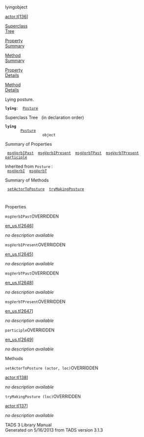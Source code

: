 ---
---
<span class="title">lying</span><span class="type">object</span>

[actor.t](../file/actor.t.html)\[[136](../source/actor.t.html#136)\]

[Superclass  
Tree](#_SuperClassTree_)

[Property  
Summary](#_PropSummary_)

[Method  
Summary](#_MethodSummary_)

[Property  
Details](#_Properties_)

[Method  
Details](#_Methods_)

<div class="fdesc">

Lying posture.

**`lying`**` :   `[`Posture`](../object/Posture.html)

</div>

<span id="_SuperClassTree_"></span>

<div class="mjhd">

<span class="hdln">Superclass Tree</span>   (in declaration order)

</div>

**`lying`**  
`         `[`Posture`](../object/Posture.html)  
`                 object`  
<span id="_PropSummary_"></span>

<div class="mjhd">

<span class="hdln">Summary of Properties</span>  

</div>

` `[`msgVerbIPast`](#msgVerbIPast)`  `[`msgVerbIPresent`](#msgVerbIPresent)`  `[`msgVerbTPast`](#msgVerbTPast)`  `[`msgVerbTPresent`](#msgVerbTPresent)`  `[`participle`](#participle)`  `

Inherited from `Posture` :  
` `[`msgVerbI`](../object/Posture.html#msgVerbI)`  `[`msgVerbT`](../object/Posture.html#msgVerbT)`  `

<span id="_MethodSummary_"></span>

<div class="mjhd">

<span class="hdln">Summary of Methods</span>  

</div>

` `[`setActorToPosture`](#setActorToPosture)`  `[`tryMakingPosture`](#tryMakingPosture)`  `

` `

<span id="_Properties_"></span>

<div class="mjhd">

<span class="hdln">Properties</span>  

</div>

<span id="msgVerbIPast"></span>

`msgVerbIPast`<span class="rem">OVERRIDDEN</span>

[en_us.t](../file/en_us.t.html)\[[2646](../source/en_us.t.html#2646)\]

<div class="desc">

*no description available*

</div>

<span id="msgVerbIPresent"></span>

`msgVerbIPresent`<span class="rem">OVERRIDDEN</span>

[en_us.t](../file/en_us.t.html)\[[2645](../source/en_us.t.html#2645)\]

<div class="desc">

*no description available*

</div>

<span id="msgVerbTPast"></span>

`msgVerbTPast`<span class="rem">OVERRIDDEN</span>

[en_us.t](../file/en_us.t.html)\[[2648](../source/en_us.t.html#2648)\]

<div class="desc">

*no description available*

</div>

<span id="msgVerbTPresent"></span>

`msgVerbTPresent`<span class="rem">OVERRIDDEN</span>

[en_us.t](../file/en_us.t.html)\[[2647](../source/en_us.t.html#2647)\]

<div class="desc">

*no description available*

</div>

<span id="participle"></span>

`participle`<span class="rem">OVERRIDDEN</span>

[en_us.t](../file/en_us.t.html)\[[2649](../source/en_us.t.html#2649)\]

<div class="desc">

*no description available*

</div>

<span id="_Methods_"></span>

<div class="mjhd">

<span class="hdln">Methods</span>  

</div>

<span id="setActorToPosture"></span>

`setActorToPosture (actor, loc)`<span class="rem">OVERRIDDEN</span>

[actor.t](../file/actor.t.html)\[[138](../source/actor.t.html#138)\]

<div class="desc">

*no description available*

</div>

<span id="tryMakingPosture"></span>

`tryMakingPosture (loc)`<span class="rem">OVERRIDDEN</span>

[actor.t](../file/actor.t.html)\[[137](../source/actor.t.html#137)\]

<div class="desc">

*no description available*

</div>

<div class="ftr">

TADS 3 Library Manual  
Generated on 5/16/2013 from TADS version 3.1.3

</div>

